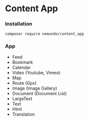# Content App

### Installation
```
composer require nemundo/content_app
```

### App
- Feed
- Bookmark
- Calendar
- Video (Youtube, Vimeo)
- Map
- Route (Gpx)
- Image (Image Gallery)
- Document (Document List)
- LargeText
- Text
- Html
- Translation

